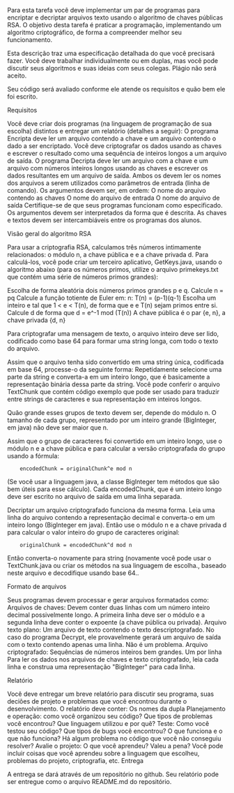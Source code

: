 Para esta tarefa você deve implementar um par de programas para encriptar e decriptar arquivos texto usando o algoritmo de chaves públicas RSA. O objetivo desta tarefa é praticar a programação, implementando um algoritmo criptográfico, de forma a compreender melhor seu funcionamento.

Esta descrição traz uma especificação detalhada do que você precisará fazer. Você deve trabalhar individualmente ou em duplas, mas você pode discutir seus algoritmos e suas ideias com seus colegas. Plágio não será aceito.

Seu código será avaliado conforme ele atende os requisitos e quão bem ele foi escrito.


Requisitos

Você deve criar dois programas (na linguagem de programação de sua escolha) distintos e entregar um relatório (detalhes a seguir):
O programa Encripta deve ler um arquivo contendo a chave e um arquivo contendo o dado a ser encriptado. Você deve criptografar os dados usando as chaves e escrever o resultado como uma sequência de inteiros longos a um arquivo de saída.
O programa Decripta  deve ler um arquivo com a chave e um arquivo com números inteiros longos usando as chaves e escrever os dados resultantes em um arquivo de saída.
Ambos os devem ler os nomes dos arquivos a serem utilizados como parâmetros de entrada (linha de comando). Os argumentos devem ser, em ordem:
O nome do arquivo contendo as chaves
O nome do arquivo de entrada
O nome do arquivo de saída
Certifique-se de que seus programas funcionam como especificado. Os argumentos devem ser interpretados da forma que é descrita. As chaves e textos devem ser intercambiáveis entre os programas dos alunos.

Visão geral do algoritmo RSA

Para usar a criptografia RSA, calculamos três números intimamente relacionados: o módulo n, a chave pública e e a chave privada d. Para calculá-los, você pode criar um terceiro aplicativo, GetKeys.java, usando o algoritmo abaixo (para os números primos, utilize o arquivo primekeys.txt que contém uma série de números primos grandes):

Escolha de forma aleatória dois números primos grandes p e q.
Calcule n = pq
Calcule a função totiente de Euler em: n: T(n) = (p-1)(q-1)
Escolha um inteiro e tal que 1 < e < T(n), de forma que e e T(n) sejam primos entre si.
Calcule d de forma que d = e^-1 mod (T(n))
A chave pública é o par {e, n}, a chave privada {d, n}

Para criptografar uma mensagem de texto, o arquivo inteiro deve ser lido, codificado como base 64 para formar uma string longa, com todo o texto do arquivo. 

Assim que o arquivo tenha sido convertido em uma string única, codificada em base 64, processe-o da seguinte forma: Repetidamente selecione uma parte da string e converta-a em um inteiro longo, que é basicamente a representação binária dessa parte da string. Você pode conferir o arquivo TextChunk que contém código exemplo que pode ser usado para traduzir entre strings de caracteres e sua representação em inteiros longos.

Quão grande esses grupos de texto devem ser, depende do módulo n. O tamanho de cada grupo, representado por um inteiro grande (BigInteger, em java) não deve ser maior que n. 

Assim que o grupo de caracteres foi convertido em um inteiro longo, use o módulo n  e a chave pública e  para calcular a versão criptografada do grupo usando a fórmula:

        encodedChunk = originalChunk^e mod n


(Se você usar a linguagem java, a classe BigInteger tem métodos que são bem úteis para esse cálculo). Cada encodedChunk, que é um inteiro longo deve ser escrito no arquivo de saída em uma linha separada.

Decriptar um arquivo criptografado funciona da mesma forma. Leia uma linha do arquivo contendo a representação decimal e converta-o em um inteiro longo (BigInteger em java). Então use o módulo n e a chave privada d para calcular o valor inteiro do grupo de caracteres original:

        originalChunk = encodedChunk^d mod n


Então converta-o novamente para string (novamente você pode usar o TextChunk.java ou criar os métodos na sua linguagem de escolha., baseado neste arquivo e decodifique usando base 64..

Formato de arquivos

Seus programas devem processar e gerar arquivos formatados como:
Arquivos de chaves: Devem conter duas linhas com um número inteiro decimal possivelmente longo. A primeira linha deve ser o módulo e a segunda linha deve conter o expoente (a chave pública ou privada).
Arquivo texto plano: Um arquivo de texto contendo o texto descriptografado. No caso do programa Decrypt, ele provavelmente gerará um arquivo de saída com o texto contendo apenas uma linha. Não é um problema.
Arquivo criptografado: Sequências de números inteiros bem grandes. Um por linha
Para ler os dados nos arquivos de chaves e texto criptografado, leia cada linha e construa uma representação "BigInteger" para cada linha.

Relatório

Você deve entregar um breve relatório para discutir seu programa, suas deciões de projeto e problemas que você encontrou durante o desenvolvimento. O relatório deve conter:
Os nomes da dupla
Planejamento e operação: como você organizou seu código? Que tipos de problemas você encontrou? Que linguagem utilizou e por quê?
Teste: Como você testou seu código? Que tipos de bugs você encontrou? O que funciona e o que não funciona? Há algum problema no código que você não conseguiu resolver?
Avalie o projeto: O que você aprendeu? Valeu a pena? Você pode incluir coisas que você aprendeu sobre a linguagem que escolheu, problemas do projeto, criptografia, etc.
Entrega

A entrega se dará através de um repositório no github. Seu relatório pode ser entregue como o arquivo README.md do repositório.
